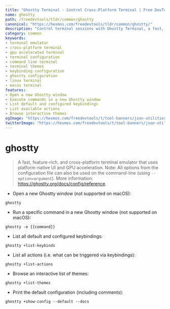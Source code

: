 ```yaml
---
title: "Ghostty Terminal - Control Cross-Platform Terminal | Free DevTools"
name: ghostty
path: /freedevtools/tldr/common/ghostty
canonical: "https://hexmos.com/freedevtools/tldr/common/ghostty/"
description: "Control terminal sessions with Ghostty Terminal, a fast, GPU-accelerated cross-platform terminal emulator. Configure keybindings and browse themes easily. Free online tool, no registration required."
category: common
keywords:
- terminal emulator
- cross-platform terminal
- gpu accelerated terminal
- terminal configuration
- command line terminal
- terminal themes
- keybinding configuration
- ghostty configuration
- linux terminal
- macos terminal
features:
- Open a new Ghostty window
- Execute commands in a new Ghostty window
- List default and configured keybindings
- List available actions
- Browse interactive themes
ogImage: "https://hexmos.com/freedevtools/t/tool-banners/json-utilities-banner.png"
twitterImage: "https://hexmos.com/freedevtools/t/tool-banners/json-utilities-banner.png"
---
```


# ghostty

> A fast, feature-rich, and cross-platform terminal emulator that uses platform-native UI and GPU acceleration.
> Note: All options from the configuration file can also be used on the command-line (using `--option=argument`).
> More information: <https://ghostty.org/docs/config/reference>.

- Open a new Ghostty window (not supported on macOS):

`ghostty`

- Run a specific command in a new Ghostty window (not supported on macOS):

`ghostty -e {{command}}`

- List all default and configured keybindings:

`ghostty +list-keybinds`

- List all actions (i.e. what can be triggered via keybindings):

`ghostty +list-actions`

- Browse an interactive list of themes:

`ghostty +list-themes`

- Print the default configuration (including comments):

`ghostty +show-config --default --docs`
